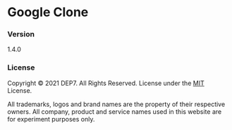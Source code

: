 # Google Clone

### Version

1.4.0

### License

Copyright © 2021 DEP7. All Rights Reserved.
License under the [MIT](LICENSE.txt) License.

All trademarks, logos and brand names are the property of their respective owners.
All company, product and service names used in this website are for experiment purposes only.
